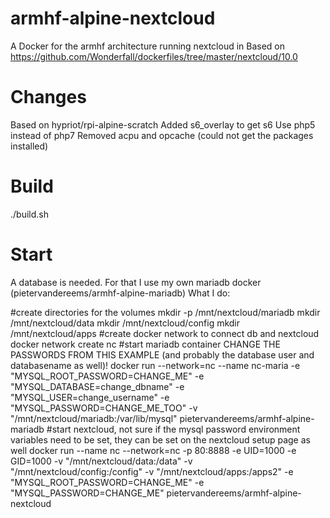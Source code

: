 armhf-alpine-nextcloud
======================
A Docker for the armhf architecture running nextcloud in 
Based on https://github.com/Wonderfall/dockerfiles/tree/master/nextcloud/10.0

Changes
=======
Based on hypriot/rpi-alpine-scratch
Added s6_overlay to get s6
Use php5 instead of php7
Removed acpu and opcache (could not get the packages installed)

Build
=====
./build.sh

Start
=====
A database is needed. For that I use my own mariadb docker (pietervandereems/armhf-alpine-mariadb)
What I do:

#create directories for the volumes
mkdir -p /mnt/nextcloud/mariadb
mkdir /mnt/nextcloud/data
mkdir /mnt/nextcloud/config
mkdir /mnt/nextcloud/apps
#create docker network to connect db and nextcloud
docker network create nc
#start mariadb container CHANGE THE PASSWORDS FROM THIS EXAMPLE (and probably the database user and databasename as well)!
docker run --network=nc --name nc-maria -e "MYSQL_ROOT_PASSWORD=CHANGE_ME" -e "MYSQL_DATABASE=change_dbname" -e "MYSQL_USER=change_username" -e "MYSQL_PASSWORD=CHANGE_ME_TOO" -v "/mnt/nextcloud/mariadb:/var/lib/mysql" pietervandereems/armhf-alpine-mariadb
#start nextcloud, not sure if the mysql password environment variables need to be set, they can be set on the nextcloud setup page as well
docker run --name nc --network=nc -p 80:8888 -e UID=1000 -e GID=1000 -v "/mnt/nextcloud/data:/data" -v "/mnt/nextcloud/config:/config" -v "/mnt/nextcloud/apps:/apps2" -e "MYSQL_ROOT_PASSWORD=CHANGE_ME" -e "MYSQL_PASSWORD=CHANGE_ME" pietervandereems/armhf-alpine-nextcloud
